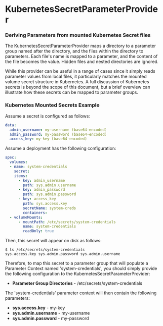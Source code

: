 <!--
  Licensed to the Apache Software Foundation (ASF) under one or more
  contributor license agreements.  See the NOTICE file distributed with
  this work for additional information regarding copyright ownership.
  The ASF licenses this file to You under the Apache License, Version 2.0
  (the "License"); you may not use this file except in compliance with
  the License.  You may obtain a copy of the License at
      http://www.apache.org/licenses/LICENSE-2.0
  Unless required by applicable law or agreed to in writing, software
  distributed under the License is distributed on an "AS IS" BASIS,
  WITHOUT WARRANTIES OR CONDITIONS OF ANY KIND, either express or implied.
  See the License for the specific language governing permissions and
  limitations under the License.
-->

# KubernetesSecretParameterProvider

### Deriving Parameters from mounted Kubernetes Secret files

The KubernetesSecretParameterProvider maps a directory to a parameter group named after the directory, and the files
within the directory to parameters. Each file's name is mapped to a parameter, and the content of the file becomes the
value. Hidden files and nested directories are ignored.

While this provider can be useful in a range of cases since it simply reads parameter values from local files, it
particularly matches the mounted volume secret structure in Kubernetes. A full discussion of Kubernetes secrets is
beyond the scope of this document, but a brief overview can illustrate how these secrets can be mapped to parameter
groups.

### Kubernetes Mounted Secrets Example

Assume a secret is configured as follows:

```yml
data:
  admin_username: my-username (base64-encoded)
  admin_password: my-password (base64-encoded)
  access_key: my-key (base64-encoded)
```

Assume a deployment has the following configuration:

```yml
spec:
  volumes:
  - name: system-credentials
    secret:
    items:
      - key: admin_username
        path: sys.admin.username
      - key: admin_password
        path: sys.admin.password
      - key: access_key
        path: sys.access.key
        secretName: system-creds
        containers:
  - volumeMounts:
      - mountPath: /etc/secrets/system-credentials
        name: system-credentials
        readOnly: true
```

Then, this secret will appear on disk as follows:

```
$ ls /etc/secrets/system-credentials
sys.access.key sys.admin.password sys.admin.username
```

Therefore, to map this secret to a parameter group that will populate a Parameter Context named 'system-credentials',
you should simply provide the following configuration to the KubernetesSecretParameterProvider:

* **Parameter Group Directories** - /etc/secrets/system-credentials

The 'system-credentials' parameter context will then contain the following parameters:

* **sys.access.key** - my-key
* **sys.admin.username** - my-username
* **sys.admin.password** - my-password